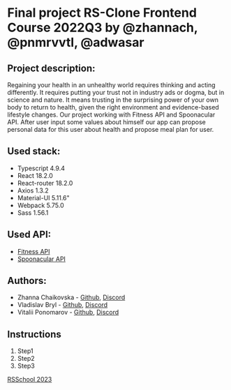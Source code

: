 # Final project RS-Clone Frontend Course 2022Q3 by @zhannach, @pnmrvvtl, @adwasar

## Project description:

Regaining your health in an unhealthy world requires thinking and acting differently. It requires putting your trust not in industry ads or dogma, but in science and nature. It means trusting in the surprising power of your own body to return to health, given the right environment and evidence-based lifestyle changes.
Our project working with Fitness API and Spoonacular API. After user input some values about himself our app can propose personal data for this user about health and propose meal plan for user.

## Used stack:
* Typescript 4.9.4
* React 18.2.0
* React-router 18.2.0
* Axios 1.3.2
* Material-UI 5.11.6"
* Webpack 5.75.0
* Sass 1.56.1

## Used API:
* [Fitness API](https://rapidapi.com/uk/malaaddincelik/api/fitness-calculator)
* [Spoonacular API](https://rapidapi.com/spoonacular/api/recipe-food-nutrition)

## Authors:
* Zhanna Chaikovska - [Github](https://github.com/zhannach), [Discord](http://discordapp.com/users/zhannach#8353)
* Vladislav Bryl - [Github](https://github.com/adwasar), [Discord](http://discordapp.com/users/Adwasar#9596)
* Vitalii Ponomarov - [Github](https://github.com/pnmrvvtl), [Discord](http://discordapp.com/users/pnmrvvtl#4978)


## Instructions

1. Step1
2. Step2
3. Step3

[RSSchool 2023](https://rs.school)
